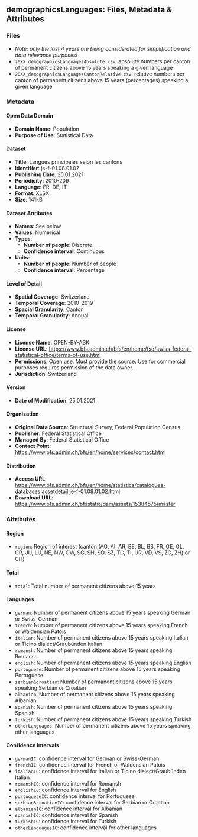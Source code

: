 ## demographicsLanguages: Files, Metadata & Attributes

### **Files**
- *Note: only the last 4 years are being considerated for simplification and data relevance purposes!*
- ```20XX_demographicsLanguagesAbsolute.csv```: absolute numbers per canton of permanent citizens above 15 years speaking a given language
- ```20XX_demographicsLanguagesCantonRelative.csv```: relative numbers per canton of permanent citizens above 15 years (percentages) speaking a given language

### Metadata

#### Open Data Domain
- **Domain Name**: Population
- **Purpose of Use**: Statistical Data

#### Dataset
- **Title**: Langues principales selon les cantons
- **Identifier**: je-f-01.08.01.02
- **Publishing Date**: 25.01.2021
- **Periodicity**: 2010-209
- **Language**: FR, DE, IT
- **Format**: XLSX
- **Size**: 141kB

#### Dataset Attributes
- **Names**: See below
- **Values**: Numerical
- **Types**:
  - **Number of people**: Discrete
  - **Confidence interval**: Continuous
- **Units**: 
  - **Number of people**: Number of people
  - **Confidence interval**: Percentage

#### Level of Detail
- **Spatial Coverage**: Switzerland
- **Temporal Coverage**: 2010-2019
- **Spacial Granularity**: Canton
- **Temporal Granularity**: Annual

#### License
- **License Name**: OPEN-BY-ASK
- **License URL**: https://www.bfs.admin.ch/bfs/en/home/fso/swiss-federal-statistical-office/terms-of-use.html
- **Permissions**: Open use. Must provide the source. Use for commercial purposes requires permission of the data owner.
- **Jurisdiction**: Switzerland

#### Version
- **Date of Modification**: 25.01.2021

#### Organization
- **Original Data Source**: Structural Survey; Federal Population Census
- **Publisher**: Federal Statistical Office
- **Managed By**: Federal Statistical Office
- **Contact Point**: https://www.bfs.admin.ch/bfs/en/home/services/contact.html

#### Distribution
- **Access URL**: https://www.bfs.admin.ch/bfs/en/home/statistics/catalogues-databases.assetdetail.je-f-01.08.01.02.html
- **Download URL**: https://www.bfs.admin.ch/bfsstatic/dam/assets/15384575/master

### Attributes

#### Region
- ```region```: Region of interest (canton (AG, AI, AR, BE, BL, BS, FR, GE, GL, GR, JU, LU, NE, NW, OW, SG, SH, SO, SZ, TG, TI, UR, VD, VS, ZG, ZH) or CH) 

#### Total
- ```total```: Total number of permanent citizens above 15 years

#### Languages
- ```german```: Number of permanent citizens above 15 years speaking German or Swiss-German
- ```french```: Number of permanent citizens above 15 years speaking French or Waldensian Patois
- ```italian```: Number of permanent citizens above 15 years speaking Italian or Ticino dialect/Graubünden Italian
- ```romansh```: Number of permanent citizens above 15 years speaking Romansh
- ```english```: Number of permanent citizens above 15 years speaking English
- ```portuguese```: Number of permanent citizens above 15 years speaking Portuguese
- ```serbian&croatian```: Number of permanent citizens above 15 years speaking Serbian or Croatian
- ```albanian```: Number of permanent citizens above 15 years speaking Albanian
- ```spanish```: Number of permanent citizens above 15 years speaking Spanish
- ```turkish```: Number of permanent citizens above 15 years speaking Turkish
- ```otherLanguages```: Number of permanent citizens above 15 years speaking other languages

#### Confidence intervals
- ```germanIC```: confidence interval for German or Swiss-German
- ```frenchIC```: confidence interval for French or Waldensian Patois
- ```italianIC```: confidence interval for Italian or Ticino dialect/Graubünden Italian
- ```romanshIC```: confidence interval for Romansh
- ```englishIC```: confidence interval for English
- ```portugueseIC```: confidence interval for Portuguese
- ```serbian&croatianIC```: confidence interval for Serbian or Croatian
- ```albanianIC```: confidence interval for Albanian 
- ```spanishIC```: confidence interval for Spanish
- ```turkishIC```: confidence interval for Turkish
- ```otherLanguagesIC```: confidence interval for other languages
